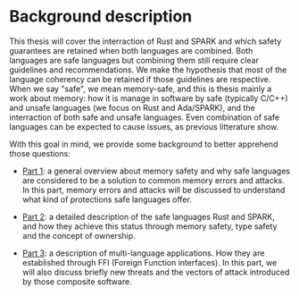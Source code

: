 # Background description

This thesis will cover the interraction of Rust and SPARK and which safety guarantees are retained when both languages are combined. Both languages are safe languages but combining them still require clear guidelines and recommendations. We make the hypothesis that most of the language coherency can be retained if those guidelines are respective. When we say "safe", we mean memory-safe, and this is thesis mainly a work about memory: how it is manage in software by safe (typically C/C++) and unsafe languages (we focus on Rust and Ada/SPARK), and the interraction of both safe and unsafe languages. 
Even combination of safe languages can be expected to cause issues, as previous litterature show.

With this goal in mind, we provide some background to better apprehend those questions:

- [Part 1](./software_safety.md): a general overview about memory safety and why safe languages are considered to be a solution to common memory errors and attacks.
In this part, memory errors and attacks will be discussed to understand what kind of protections safe languages offer.

- [Part 2](./rust_and_spark.md): a detailed description of the safe languages Rust and SPARK, and how they achieve this status through memory safety, type safety and the concept of ownership.

- [Part 3](./ffi.md): a description of multi-language applications. How they are established through FFI (Foreign Function interfaces).
In this part, we will also discuss briefly new threats and the  vectors of attack introduced by those composite software.




